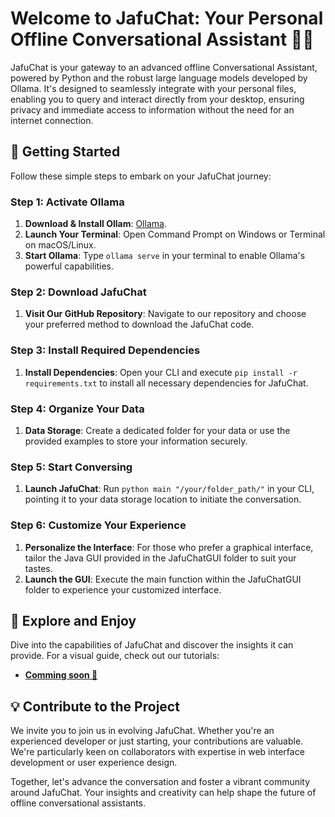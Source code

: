 # Welcome to JafuChat: Your Personal Offline Conversational Assistant 🤖💬

JafuChat is your gateway to an advanced offline Conversational Assistant, powered by Python and the robust large language models developed by Ollama. It's designed to seamlessly integrate with your personal files, enabling you to query and interact directly from your desktop, ensuring privacy and immediate access to information without the need for an internet connection.

## 🚀 Getting Started

Follow these simple steps to embark on your JafuChat journey:

### Step 1: Activate Ollama

1. **Download & Install Ollam**: [Ollama](https://ollama.com/).
2. **Launch Your Terminal**: Open Command Prompt on Windows or Terminal on macOS/Linux.
3. **Start Ollama**: Type `ollama serve` in your terminal to enable Ollama's powerful capabilities.


### Step 2: Download JafuChat

1. **Visit Our GitHub Repository**: Navigate to our repository and choose your preferred method to download the JafuChat code.

### Step 3: Install Required Dependencies

1. **Install Dependencies**: Open your CLI and execute `pip install -r requirements.txt` to install all necessary dependencies for JafuChat.


### Step 4: Organize Your Data

1. **Data Storage**: Create a dedicated folder for your data or use the provided examples to store your information securely.


### Step 5: Start Conversing

1. **Launch JafuChat**: Run `python main "/your/folder_path/"` in your CLI, pointing it to your data storage location to initiate the conversation.


### Step 6: Customize Your Experience

1. **Personalize the Interface**: For those who prefer a graphical interface, tailor the Java GUI provided in the JafuChatGUI folder to suit your tastes.
2. **Launch the GUI**: Execute the main function within the JafuChatGUI folder to experience your customized interface.

## 🌟 Explore and Enjoy

Dive into the capabilities of JafuChat and discover the insights it can provide. For a visual guide, check out our tutorials:

- **[Comming soon 👷]( )**
 

## 💡 Contribute to the Project

We invite you to join us in evolving JafuChat. Whether you're an experienced developer or just starting, your contributions are valuable. We're particularly keen on collaborators with expertise in web interface development or user experience design.

Together, let's advance the conversation and foster a vibrant community around JafuChat. Your insights and creativity can help shape the future of offline conversational assistants.
